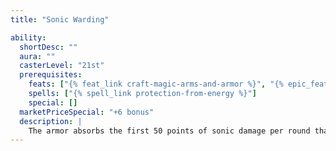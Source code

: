 ```yaml
---
title: "Sonic Warding"

ability:
  shortDesc: ""
  aura: ""
  casterLevel: "21st"
  prerequisites:
    feats: ["{% feat_link craft-magic-arms-and-armor %}", "{% epic_feat_link craft-epic-magic-arms-and-armor %}"]
    spells: ["{% spell_link protection-from-energy %}"]
    special: []
  marketPriceSpecial: "+6 bonus"
  description: |
    The armor absorbs the first 50 points of sonic damage per round that the wearer would normally take (similar to the {% spell_link resist-energy %} spell).
---
```

